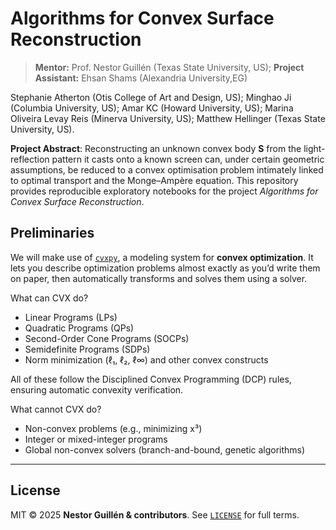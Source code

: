 # Algorithms for Convex Surface Reconstruction

> **Mentor:** Prof. Nestor Guillén (Texas State University, US);
> **Project  Assistant:** Ehsan Shams (Alexandria University,EG)

Stephanie Atherton (Otis College of Art and Design, US); Minghao Ji (Columbia University, US); Amar KC (Howard University, US); Marina Oliveira Levay Reis (Minerva University, US);  Matthew Hellinger (Texas State University, US).     

**Project Abstract**: Reconstructing an unknown convex body **S** from the light-reflection pattern it casts onto a known screen can, under certain geometric assumptions, be reduced to a convex optimisation problem intimately linked to optimal transport and the Monge–Ampère equation.
This repository provides reproducible exploratory notebooks for the project *Algorithms for Convex Surface Reconstruction*.

## Preliminaries 

We will make use of [`cvxpy`](https://www.cvxpy.org/), a  modeling system for **convex optimization**. It lets you describe optimization problems almost exactly as you’d write them on paper, then automatically transforms and solves them using a solver.   

What can CVX do?

- Linear Programs (LPs)
- Quadratic Programs (QPs)
- Second-Order Cone Programs (SOCPs)
- Semidefinite Programs (SDPs)
- Norm minimization (ℓ₁, ℓ₂, ℓ∞) and other convex constructs

All of these follow the Disciplined Convex Programming (DCP) rules, ensuring automatic convexity verification.

What cannot CVX do?

- Non-convex problems (e.g., minimizing x³)
- Integer or mixed-integer programs
- Global non-convex solvers (branch-and-bound, genetic algorithms)

---


## License <a id="license"></a>

MIT © 2025 **Nestor Guillén & contributors**.
See [`LICENSE`](LICENSE) for full terms.
